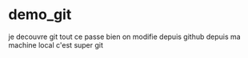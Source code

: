 # demo_git
je decouvre git
tout ce passe bien
on modifie depuis github
depuis ma machine local 
c'est super git
